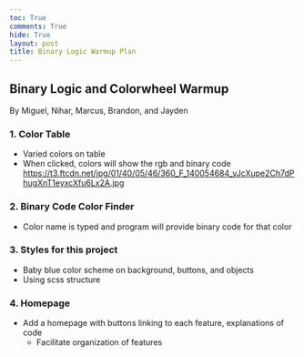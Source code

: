 ```yaml
---
toc: True
comments: True
hide: True
layout: post
title: Binary Logic Warmup Plan
---
```


## Binary Logic and Colorwheel Warmup
By Miguel, Nihar, Marcus, Brandon, and Jayden

### 1. Color Table
- Varied colors on table
- When clicked, colors will show the rgb and binary code
https://t3.ftcdn.net/jpg/01/40/05/46/360_F_140054684_yJcXupe2Ch7dPhugXnT1eyxcXfu6Lx2A.jpg

### 2. Binary Code Color Finder
- Color name is typed and program will provide binary code for that color

### 3. Styles for this project
- Baby blue color scheme on background, buttons, and objects
- Using scss structure

### 4. Homepage
- Add a homepage with buttons linking to each feature, explanations of code
    - Facilitate organization of features
